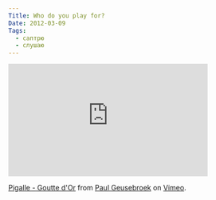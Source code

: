 ```yaml
---
Title: Who do you play for?
Date: 2012-03-09
Tags: 
  - саптрю
  - слушаю
---
```


<div class="text"><iframe src="http://player.vimeo.com/video/37302066?title=0&amp;byline=0&amp;portrait=0" width="400" height="225" frameborder="0" webkitallowfullscreen="webkitallowfullscreen" mozallowfullscreen="mozallowfullscreen" allowfullscreen="allowfullscreen"></iframe><p><a href="http://vimeo.com/37302066">Pigalle - Goutte d'Or</a> from <a href="http://vimeo.com/user4956136">Paul Geusebroek</a> on <a href="http://vimeo.com">Vimeo</a>.</p></div>